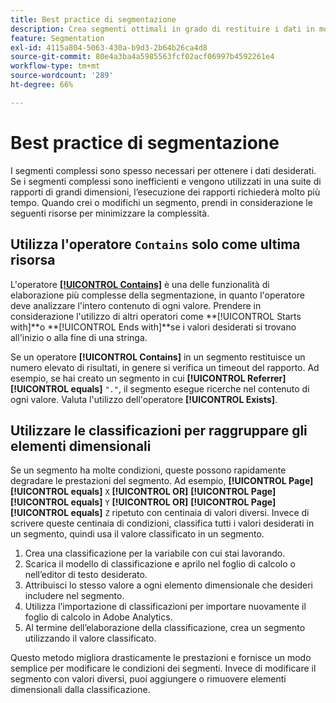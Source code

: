 ```yaml
---
title: Best practice di segmentazione
description: Crea segmenti ottimali in grado di restituire i dati in modo efficiente.
feature: Segmentation
exl-id: 4115a804-5063-430a-b9d3-2b64b26ca4d8
source-git-commit: 80e4a3ba4a5985563fcf02acf06997b4592261e4
workflow-type: tm+mt
source-wordcount: '289'
ht-degree: 66%

---
```


# Best practice di segmentazione

I segmenti complessi sono spesso necessari per ottenere i dati desiderati. Se i segmenti complessi sono inefficienti e vengono utilizzati in una suite di rapporti di grandi dimensioni, l’esecuzione dei rapporti richiederà molto più tempo. Quando crei o modifichi un segmento, prendi in considerazione le seguenti risorse per minimizzare la complessità.

## Utilizza l&#39;operatore `Contains` solo come ultima risorsa

L&#39;operatore [**[!UICONTROL Contains]**](/help/components/segmentation/seg-reference/seg-operators.md) è una delle funzionalità di elaborazione più complesse della segmentazione, in quanto l&#39;operatore deve analizzare l&#39;intero contenuto di ogni valore. Prendere in considerazione l&#39;utilizzo di altri operatori come **[!UICONTROL Starts with]**o **[!UICONTROL Ends with]**se i valori desiderati si trovano all&#39;inizio o alla fine di una stringa.

Se un operatore **[!UICONTROL Contains]** in un segmento restituisce un numero elevato di risultati, in genere si verifica un timeout del rapporto. Ad esempio, se hai creato un segmento in cui **[!UICONTROL Referrer]** **[!UICONTROL equals]** `"."`, il segmento esegue ricerche nel contenuto di ogni valore. Valuta l&#39;utilizzo dell&#39;operatore **[!UICONTROL Exists]**.

## Utilizzare le classificazioni per raggruppare gli elementi dimensionali

Se un segmento ha molte condizioni, queste possono rapidamente degradare le prestazioni del segmento. Ad esempio, **[!UICONTROL Page]** **[!UICONTROL equals]** `X` **[!UICONTROL OR]** **[!UICONTROL Page]** **[!UICONTROL equals]** `Y` **[!UICONTROL OR]** **[!UICONTROL Page]** **[!UICONTROL equals]** `Z` ripetuto con centinaia di valori diversi. Invece di scrivere queste centinaia di condizioni, classifica tutti i valori desiderati in un segmento, quindi usa il valore classificato in un segmento.

1. Crea una classificazione per la variabile con cui stai lavorando.
2. Scarica il modello di classificazione e aprilo nel foglio di calcolo o nell’editor di testo desiderato.
3. Attribuisci lo stesso valore a ogni elemento dimensionale che desideri includere nel segmento.
4. Utilizza l’importazione di classificazioni per importare nuovamente il foglio di calcolo in Adobe Analytics.
5. Al termine dell’elaborazione della classificazione, crea un segmento utilizzando il valore classificato.

Questo metodo migliora drasticamente le prestazioni e fornisce un modo semplice per modificare le condizioni dei segmenti. Invece di modificare il segmento con valori diversi, puoi aggiungere o rimuovere elementi dimensionali dalla classificazione.
